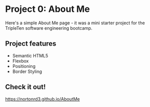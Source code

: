 # Project 0: About Me

Here's a simple About Me page - it was a mini starter project for the TripleTen software engineering bootcamp. 

## Project features

- Semantic HTML5
- Flexbox
- Positioning
- Border Styling

## Check it out! 

https://nortonrd3.github.io/AboutMe

